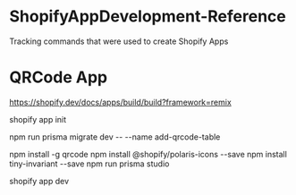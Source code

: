 # ShopifyAppDevelopment-Reference
Tracking commands that were used to create Shopify Apps


# QRCode App
https://shopify.dev/docs/apps/build/build?framework=remix

shopify app init

 npm run prisma migrate dev -- --name add-qrcode-table

 npm install -g qrcode
 npm install @shopify/polaris-icons --save
 npm install tiny-invariant --save
 npm run prisma studio

shopify app dev
